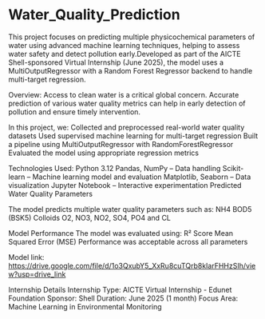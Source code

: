 # Water_Quality_Prediction
This project focuses on predicting multiple physicochemical parameters of water using advanced machine learning techniques, helping to assess water safety and detect pollution early.Developed as part of the AICTE Shell-sponsored Virtual Internship (June 2025), the model uses a MultiOutputRegressor with a Random Forest Regressor backend to handle multi-target regression.

Overview:
Access to clean water is a critical global concern. Accurate prediction of various water quality metrics can help in early detection of pollution and ensure timely intervention.

In this project, we:
Collected and preprocessed real-world water quality datasets
Used supervised machine learning for multi-target regression
Built a pipeline using MultiOutputRegressor with RandomForestRegressor
Evaluated the model using appropriate regression metrics

Technologies Used:
Python 3.12
Pandas, NumPy – Data handling
Scikit-learn – Machine learning model and evaluation
Matplotlib, Seaborn – Data visualization
Jupyter Notebook – Interactive experimentation
Predicted Water Quality Parameters

The model predicts multiple water quality parameters such as:
NH4
BOD5 (BSK5)
Colloids
O2, NO3, NO2, SO4, PO4 and
CL

Model Performance
The model was evaluated using:
R² Score
Mean Squared Error (MSE)
Performance was acceptable across all parameters

Model link:
https://drive.google.com/file/d/1o3QxubY5_XxRu8cuTQrb8kIarFHHzSIh/view?usp=drive_link

Internship Details
Internship Type: AICTE Virtual Internship - Edunet Foundation
Sponsor: Shell
Duration: June 2025 (1 month)
Focus Area: Machine Learning in Environmental Monitoring

